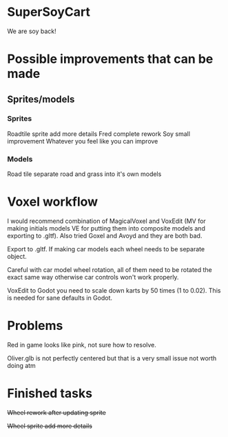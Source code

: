 # SuperSoyCart

 We are soy back!

# Possible improvements that can be made

## Sprites/models

### Sprites

Roadtile sprite add more details
Fred complete rework 
Soy small improvement
Whatever you feel like you can improve

### Models

Road tile separate road and grass into it's own models

# Voxel workflow

I would recommend combination of MagicalVoxel and VoxEdit (MV for making initials models VE for putting them into composite models and exporting to .gltf). Also tried Goxel and Avoyd and they are both bad.

Export to .gltf.
If making car models each wheel needs to be separate object.

Careful with car model wheel rotation, all of them need to be rotated the exact same way otherwise car controls won't work properly.

VoxEdit to Godot you need to scale down karts by 50 times (1 to 0.02). This is needed for sane defaults in Godot.

# Problems

Red in game looks like pink, not sure how to resolve.

Oliver.glb is not perfectly centered but that is a very small issue not worth doing atm

# Finished tasks

~~Wheel rework after updating sprite~~

~~Wheel sprite add more details~~
